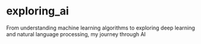 # exploring_ai
From understanding machine learning algorithms to exploring deep learning and natural language processing, my journey through AI 
